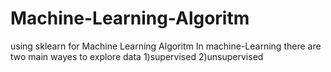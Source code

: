 # Machine-Learning-Algoritm
using sklearn for Machine Learning Algoritm 
In machine-Learning there are two main wayes to explore data
1)supervised
2)unsupervised
